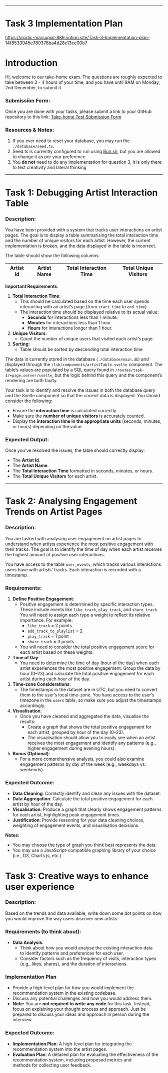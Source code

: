 
---
# Task 3 Implementation Plan
https://acidic-marsupial-889.notion.site/Task-3-Implementation-plan-14f8533045e780378ba4d28e13ee00b7


# Introduction

Hi, welcome to our take-home exam. The questions are roughly expected to take between 3 - 4 hours of your time, and you have until 9AM on Monday, 2nd December, to submit it.

### Submission Form:

Once you are done with your tasks, please submit a link to your GitHub repository to this link: [Take-home Test Submission Form](https://www.notion.so/14cab4c2609480d4ae31fb2bd99b85e4?pvs=21) 

### Resources & Notes:

1. If you ever need to reset your database, you may run the `./database/seed.ts`. 
2. Seed.ts is currently configured to run using [Bun.sh](https://bun.sh/), but you are allowed to change it as per your preference
3. You **do not** need to do any implementation for question 3, it is only there to test creativity and lateral thinking

---

# **Task 1: Debugging Artist Interaction Table**

### **Description:**

You have been provided with a system that tracks user interactions on artist pages. The goal is to display a table summarising the total interaction time and the number of unique visitors for each artist. However, the current implementation is broken, and the data displayed in the table is incorrect.

The table should show the following columns:

| Artist Id | Artist Name | Total Interaction Time | Total Unique Visitors |
| --- | --- | --- | --- |

**Important Requirements**:

1. **Total Interaction Time**:
    - This should be calculated based on the time each user spends interacting with an artist’s page (from `start_time` to `end_time`).
    - The interaction time should be displayed relative to its actual value:
        - **Seconds** for interactions less than 1 minute.
        - **Minutes** for interactions less than 1 hour.
        - **Hours** for interactions longer than 1 hour.
2. **Unique Visitors**:
    - Count the number of unique users that visited each artist’s page.
3. **Sorting:**
    - Table should be sorted by descending total interaction time

The data is currently stored in the database (`./database/main.db`) and displayed through the `/lib/components/artistTable.svelte` component. The table’s values are populated by a SQL query found in `/routes/task-1/+page.server/svelte`, but the logic behind this query and the component’s rendering are both faulty.

Your task is to identify and resolve the issues in both the database query and the Svelte component so that the correct data is displayed. You should consider the following:

- Ensure the **interaction time** is calculated correctly.
- Make sure the **number of unique visitors** is accurately counted.
- Display the **interaction time in the appropriate units** (seconds, minutes, or hours) depending on the value.

### **Expected Output**:

Once you’ve resolved the issues, the table should correctly display:

- The **Artist Id**.
- The **Artist Name**.
- The **Total Interaction Time** formatted in seconds, minutes, or hours.
- The **Total Unique Visitors** for each artist.

---

# **Task 2: Analysing Engagement Trends on Artist Pages**

### **Description:**

You are tasked with analysing user engagement on artist pages to understand when artists experience the most positive engagement with their tracks. The goal is to identify the time of day when each artist receives the highest amount of positive user interactions.

You have access to the table `user_events`, which tracks various interactions users have with artists' tracks. Each interaction is recorded with a timestamp.

### **Requirements**:

1. **Define Positive Engagement**:
    - Positive engagement is determined by specific interaction types. These include events like `like_track`, `play_track`, and `share_track`. You will need to assign each type a weight to reflect its relative importance. For example:
        - `like_track` = 2 points
        - `add_track_to_playlist` = 2
        - `play_track` = 1 point
        - `share_track` = 3 points
    - You will need to consider the total positive engagement score for each artist based on these weights.
2. **Time of Day**:
    - You need to determine the time of day (hour of the day) when each artist experiences the most positive engagement. Group the data by hour (0–23) and calculate the total positive engagement for each artist during each hour of the day.
3. **Time-zone Considerations**:
    - The timestamps in the dataset are in UTC, but you need to convert them to the user’s local time-zone. You have access to the user’s timezone in the `users` table, so make sure you adjust the timestamps accordingly.
4. **Visualisation**:
    - Once you have cleaned and aggregated the data, visualise the results:
        - Create a graph that shows the total positive engagement for each artist, grouped by hour of the day (0–23).
        - The visualisation should allow you to easily see when an artist receives the most engagement and identify any patterns (e.g., higher engagement during evening hours).
5. **Bonus (Optional)**:
    - For a more comprehensive analysis, you could also examine engagement patterns by day of the week (e.g., weekdays vs. weekends).

### **Expected Outcome**:

- **Data Cleaning**: Correctly identify and clean any issues with the dataset.
- **Data Aggregation**: Calculate the total positive engagement for each artist by hour of the day.
- **Visualisation**: Produce a graph that clearly shows engagement patterns for each artist, highlighting peak engagement times.
- **Justification**: Provide reasoning for your data cleaning choices, weighting of engagement events, and visualisation decisions.

**Notes:**

- You may choose the type of graph you think best represents the data.
- You may use a JavaScript-compatible graphing library of your choice (i.e., D3, Charts.js, etc.)

# **Task 3: Creative ways to enhance user experience**

### **Description:**

Based on the trends and data available, write down some dot points on how you would improve the way users discover new artists. 

### **Requirements (to think about):**

- **Data Analysis**:
    - Think about how you would analyse the existing interaction data to identify patterns and preferences for each user.
    - Consider factors such as the frequency of visits, interaction types (e.g., likes, shares), and the duration of interactions.

### **Implementation Plan**

- Provide a high-level plan for how you would implement the recommendation system in the existing codebase.
- Discuss any potential challenges and how you would address them.
- **Note:** You are **not required to write any code** for this task. Instead, focus on explaining your thought process and approach. Just be prepared to discuss your ideas and approach in person during the interview.

### **Expected Outcome:**

- **Implementation Plan**: A high-level plan for integrating the recommendation system into the artist pages.
- **Evaluation Plan**: A detailed plan for evaluating the effectiveness of the recommendation system, including proposed metrics and methods for collecting user feedback.
